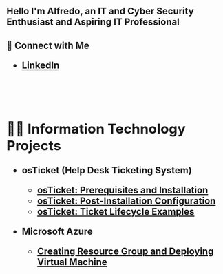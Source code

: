 
<h2>Hello I'm Alfredo, an IT and Cyber Security Enthusiast and Aspiring IT Professional</h2>

<h2>🤳 Connect with Me 
 
 -  <b>[LinkedIn](https://www.linkedin.com//)
 <br />
 <br />


<h2>👨‍💻 Information Technology Projects</h2>

- <b>osTicket (Help Desk Ticketing System)</b>
  - [osTicket: Prerequisites and Installation](https://github.com/AlfredoDGallardo/osTicket-Prereqs)
  - [osTicket: Post-Installation Configuration](https://github.com/AlfredoDGallardo/osTicket-configurations)
  - [osTicket: Ticket Lifecycle Examples](https://github.com/AlfredoDGallardo/osTicket-TicketExamples)
  
- <b>Microsoft Azure</b>
  - [Creating Resource Group and Deploying Virtual Machine](Hyperlink)
 
